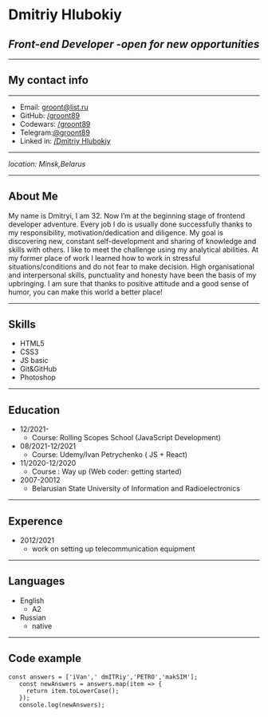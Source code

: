 # **Dmitriy Hlubokiy**
## *Front-end Developer -open for new opportunities*
**************************************************
## **My contact info**
*********
- Email: [groont@list.ru]([groont@list.ru)
- GitHub: [/groont89](https://github.com/groont89)
- Codewars: [/groont89](https://www.codewars.com/users/groont89)
- Telegram:[@groont89](https://t.me/groont89)
- Linked in: [/Dmitriy Hlubokiy](https://www.linkedin.com/in/dmitryi-hlubokyi-313a79222/?lipi=urn%3Ali%3Apage%3Ad_flagship3_feed%3BhNobwFKVTEK5m%2BMPB6lxEw%3D%3D)

***************
*location: Minsk,Belarus*
***********************************************
## **About Me**
My name is Dmitryi, I am 32. Now I’m at the beginning stage of frontend developer adventure. Every job I do is usually done successfully thanks to my responsibility, motivation/dedication and diligence. My goal is  discovering new, constant self-development and sharing of knowledge and skills with others. I like to meet the challenge using my analytical abilities. At my former place of work I learned how to work in stressful situations/conditions and do not fear to make decision. High organisational and interpersonal skills, punctuality and honesty have been the basis of my upbringing. I am sure that thanks to positive attitude and a good sense of humor, you can make this world a better place!

******************************
## **Skills** 
- HTML5
- CSS3
- JS basic
- Git&GitHub
- Photoshop
***********************
## **Education**
- 12/2021-  
    - Course: Rolling Scopes School (JavaScript Development)
- 08/2021-12/2021 
    - Course: Udemy/Ivan Petrychenko ( JS + React)
- 11/2020-12/2020 
    - Course : Way up (Web coder: getting started)
- 2007-20012 
    - Belarusian State University of Information and Radioelectronics
*********************
## **Experence** 
- 2012/2021
     - work on setting up telecommunication equipment
**********************
## **Languages**
- English
     - A2
- Russian 
     - native

******************
## **Code example**
```
const answers = ['iVan',' dmITRiy','PETRO','makSIM'];
   const newAnswers = answers.map(item => {
     return item.toLowerCase();
   });
   console.log(newAnswers);
   ```